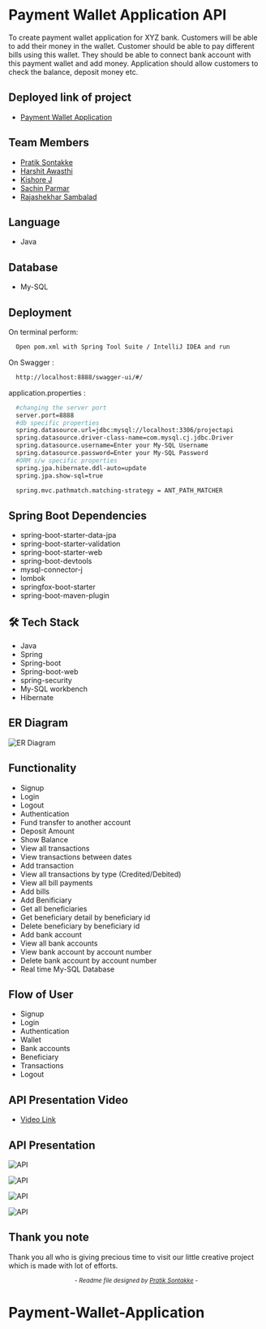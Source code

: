 
# Payment Wallet Application API

To create payment wallet application for XYZ bank. Customers will be able to add their money in the wallet. Customer should be able to pay different bills using this wallet. They should be able to connect bank account with this payment wallet and add money. Application should allow customers to check the balance, deposit money etc.

## Deployed link of project
- <a href="#"> Payment Wallet Application </a>

## Team Members

<ul>
  <li><a href="https://github.com/pratiksontakke">Pratik Sontakke</a></li>
  <li><a href="https://github.com/Hartumpa">Harshit Awasthi</a></li>
  <li><a href="https://github.com/jkka777">Kishore J</a></li>
  <li><a href="https://github.com/sachin9603">Sachin Parmar</a></li>
  <li><a href="https://github.com/rajashekharms369">Rajashekhar Sambalad</a></li>

</ul>


## Language
- Java

## Database
- My-SQL

## Deployment

On terminal perform:
```bash
  Open pom.xml with Spring Tool Suite / IntelliJ IDEA and run
```

On Swagger :

```bash
  http://localhost:8888/swagger-ui/#/
```

application.properties : 
```bash
  #changing the server port
  server.port=8888
  #db specific properties
  spring.datasource.url=jdbc:mysql://localhost:3306/projectapi
  spring.datasource.driver-class-name=com.mysql.cj.jdbc.Driver
  spring.datasource.username=Enter your My-SQL Username
  spring.datasource.password=Enter your My-SQL Password
  #ORM s/w specific properties
  spring.jpa.hibernate.ddl-auto=update
  spring.jpa.show-sql=true

  spring.mvc.pathmatch.matching-strategy = ANT_PATH_MATCHER

```


## Spring Boot Dependencies
- spring-boot-starter-data-jpa
- spring-boot-starter-validation
- spring-boot-starter-web
- spring-boot-devtools
- mysql-connector-j
- lombok
- springfox-boot-starter
- spring-boot-maven-plugin

## 🛠 Tech Stack

- Java
- Spring
- Spring-boot
- Spring-boot-web
- spring-security
- My-SQL workbench 
- Hibernate

## ER Diagram

![ER Diagram](./images/05_ER_Diagram.jpg)

## Functionality

- Signup
- Login
- Logout
- Authentication
- Fund transfer to another account
- Deposit Amount
- Show Balance
- View all transactions
- View transactions between dates
- Add transaction
- View all transactions by type (Credited/Debited)
- View all bill payments
- Add bills
- Add Benificiary
- Get all beneficiaries
- Get beneficiary detail by beneficiary id
- Delete beneficiary by beneficiary id
- Add bank account
- View all bank accounts
- View bank account by account number
- Delete bank account by account number
- Real time My-SQL Database


## Flow of User

- Signup 
- Login 
- Authentication 
- Wallet 
- Bank accounts 
- Beneficiary 
- Transactions 
- Logout 

## API Presentation Video
<ul>
  <li><a href="https://drive.google.com/file/d/1IEAVuEbmHCJ9_2xlEJWCAx3IqWw9dKPA/view?usp=share_link">Video Link</a></li>
</ul>

## API Presentation 
![API](./images/01.jpg)

![API](./images/02.jpg)

![API](./images/03.jpg)

![API](./images/04.jpg)

## Thank you note
Thank you all who is giving precious time to visit our little creative project which is made with lot of efforts.

_<p align="center"><sub>- Readme file designed by <a href="https://github.com/pratiksontakke">Pratik Sontakke</a> -</sub></p>_
# Payment-Wallet-Application
